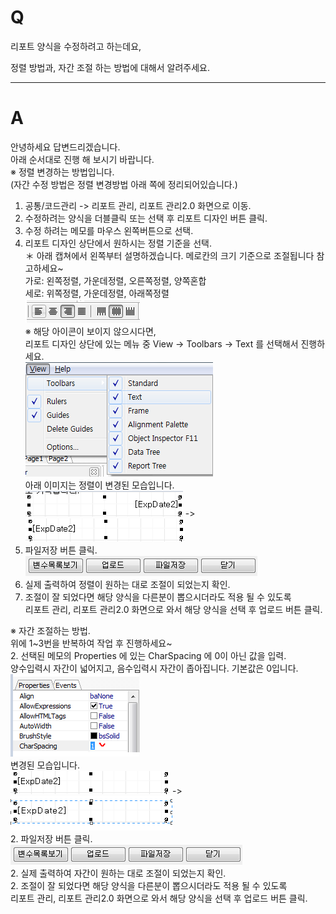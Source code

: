 # Q

리포트 양식을 수정하려고 하는데요,  

정렬 방법과, 자간 조절 하는 방법에 대해서 알려주세요.  

***
# A
안녕하세요 답변드리겠습니다.  
아래 순서대로 진행 해 보시기 바랍니다.  
※ 정렬 변경하는 방법입니다.  
(자간 수정 방법은 정렬 변경방법 아래 쪽에 정리되어있습니다.)  
1. 공통/코드관리 -> 리포트 관리, 리포트 관리2.0 화면으로 이동.  
1. 수정하려는 양식을 더블클릭 또는 선택 후 리포트 디자인 버튼 클릭.  
1. 수정 하려는 메모를 마우스 왼쪽버튼으로 선택.  
1. 리포트 디자인 상단에서 원하시는 정렬 기준을 선택.  
＊ 아래 캡쳐에서 왼쪽부터 설명하겠습니다. 메로칸의 크기 기준으로 조절됩니다 참고하세요~  
가로: 왼쪽정렬, 가운데정렬, 오른쪽정렬, 양쪽혼합  
세로: 위쪽정렬, 가운데정렬, 아래쪽정렬  
![](/assets/faq/002-13/01정렬아이콘.png)  
※ 해당 아이콘이 보이지 않으시다면,  
리포트 디자인 상단에 있는 메뉴 중 View -> Toolbars -> Text 를 선택해서 진행하세요.  
![](/assets/faq/002-13/02View.png)  
아래 이미지는 정렬이 변경된 모습입니다.  
![](/assets/faq/002-13/03오른쪽으로_정렬된_메모.png) -> ![](/assets/faq/002-13/04왼쪽정렬.png)  
1. 파일저장 버튼 클릭.  
![](/assets/faq/002-13/05파일저장.png)  
1. 실제 출력하여 정렬이 원하는 대로 조절이 되었는지 확인.  
1. 조절이 잘 되었다면 해당 양식을 다른분이 뽑으시더라도 적용 될 수 있도록  
리포트 관리, 리포트 관리2.0 화면으로 와서 해당 양식을 선택 후 업로드 버튼 클릭.  
  
※ 자간 조절하는 방법.  
위에 1~3번을 반복하여 작업 후 진행하세요~  
2. 선택된 메모의 Properties 에 있는 CharSpacing 에 0이 아닌 값을 입력.  
양수입력시 자간이 넓어지고, 음수입력시 자간이 좁아집니다. 기본값은 0입니다.  
![](/assets/faq/002-13/06프로퍼티.png)  
변경된 모습입니다.  
 ![](/assets/faq/002-13/07왼쪽정렬.png) -> ![](/assets/faq/002-13/08자간이_넓어진_모습.png)  
2. 파일저장 버튼 클릭.  
![](/assets/faq/002-13/09파일저장.png)   
2. 실제 출력하여 자간이 원하는 대로 조절이 되었는지 확인.  
2. 조절이 잘 되었다면 해당 양식을 다른분이 뽑으시더라도 적용 될 수 있도록  
리포트 관리, 리포트 관리2.0 화면으로 와서 해당 양식을 선택 후 업로드 버튼 클릭.  

